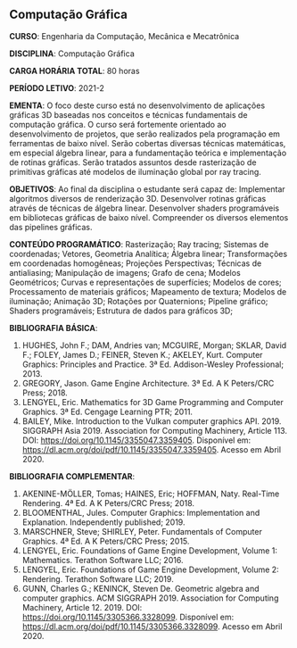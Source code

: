 ## Computação Gráfica


**CURSO**: Engenharia da Computação, Mecânica e Mecatrônica

**DISCIPLINA**: Computação Gráfica

**CARGA HORÁRIA TOTAL**: 80 horas

**PERÍODO LETIVO**: 2021-2


**EMENTA**:
O foco deste curso está no desenvolvimento de aplicações gráficas 3D baseadas nos conceitos e técnicas fundamentais de computação gráfica. O curso será fortemente orientado ao desenvolvimento de projetos, que serão realizados pela programação em ferramentas de baixo nível. Serão cobertas diversas técnicas matemáticas, em especial álgebra linear, para a fundamentação teórica e implementação de rotinas gráficas. Serão tratados assuntos desde rasterização de primitivas gráficas até modelos de iluminação global por ray tracing.

**OBJETIVOS**:
Ao final da disciplina o estudante será capaz de:
Implementar algoritmos diversos de renderização 3D.
Desenvolver rotinas gráficas através de técnicas de álgebra linear.
Desenvolver shaders programáveis em bibliotecas gráficas de baixo nível.
Compreender os diversos elementos das pipelines gráficas.

**CONTEÚDO PROGRAMÁTICO**:
Rasterização; Ray tracing; Sistemas de coordenadas; Vetores, Geometria Analítica; Álgebra linear; Transformações em coordenadas homogêneas; Projeções Perspectivas; Técnicas de antialiasing; Manipulação de imagens; Grafo de cena; Modelos Geométricos; Curvas e representações de superfícies; Modelos de cores; Processamento de materiais gráficos; Mapeamento de textura; Modelos de iluminação; Animação 3D; Rotações por Quaternions; Pipeline gráfico; Shaders programáveis; Estrutura de dados para gráficos 3D;


**BIBLIOGRAFIA BÁSICA**:

1. HUGHES, John F.; DAM, Andries van; MCGUIRE, Morgan; SKLAR, David F.; FOLEY, James D.; FEINER, Steven K.; AKELEY, Kurt. Computer Graphics: Principles and Practice. 3ª Ed. Addison-Wesley Professional; 2013.
2. GREGORY, Jason. Game Engine Architecture. 3ª Ed. A K Peters/CRC Press; 2018.
3. LENGYEL, Eric. Mathematics for 3D Game Programming and Computer Graphics. 3ª Ed. Cengage Learning PTR; 2011.
4. BAILEY, Mike. Introduction to the Vulkan computer graphics API. 2019. SIGGRAPH Asia 2019. Association for Computing Machinery, Article 113. DOI: https://doi.org/10.1145/3355047.3359405. Disponível em: <https://dl.acm.org/doi/pdf/10.1145/3355047.3359405>. Acesso em Abril 2020.

**BIBLIOGRAFIA COMPLEMENTAR**:

1. AKENINE-MÖLLER, Tomas; HAINES, Eric; HOFFMAN, Naty. Real-Time Rendering. 4ª Ed. A K Peters/CRC Press; 2018.
2. BLOOMENTHAL, Jules. Computer Graphics: Implementation and Explanation. Independently published; 2019.
3. MARSCHNER, Steve; SHIRLEY, Peter. Fundamentals of Computer Graphics. 4ª Ed. A K Peters/CRC Press; 2015.
4. LENGYEL, Eric. Foundations of Game Engine Development, Volume 1: Mathematics. Terathon Software LLC; 2016.
5. LENGYEL, Eric. Foundations of Game Engine Development, Volume 2: Rendering. Terathon Software LLC; 2019.
6. GUNN, Charles G.; KENINCK, Steven De. Geometric algebra and computer graphics. ACM SIGGRAPH 2019. Association for Computing Machinery, Article 12. 2019.  DOI: https://doi.org/10.1145/3305366.3328099. Disponível em: <https://dl.acm.org/doi/pdf/10.1145/3305366.3328099>. Acesso em Abril 2020.


